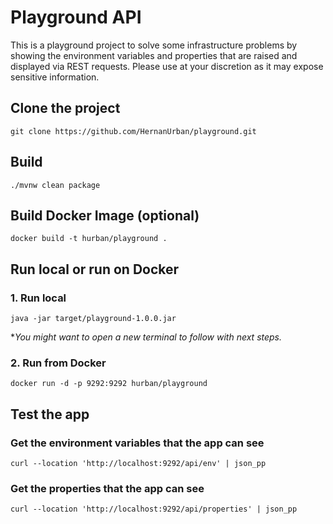 # Playground API
This is a playground project to solve some infrastructure problems by showing the environment variables and properties that are raised and displayed via REST requests.
Please use at your discretion as it may expose sensitive information.
## Clone the project
```shell
git clone https://github.com/HernanUrban/playground.git
```

## Build
```shell
./mvnw clean package
```
## Build Docker Image (optional)
```shell
docker build -t hurban/playground .
```

## Run local or run on Docker

### 1. Run local
```shell
java -jar target/playground-1.0.0.jar 
```
*_You might want to open a new terminal to follow with next steps._

### 2. Run from Docker
```shell
docker run -d -p 9292:9292 hurban/playground
```

## Test the app
### Get the environment variables that the app can see
```shell
curl --location 'http://localhost:9292/api/env' | json_pp
```

### Get the properties that the app can see
```shell
curl --location 'http://localhost:9292/api/properties' | json_pp
```






